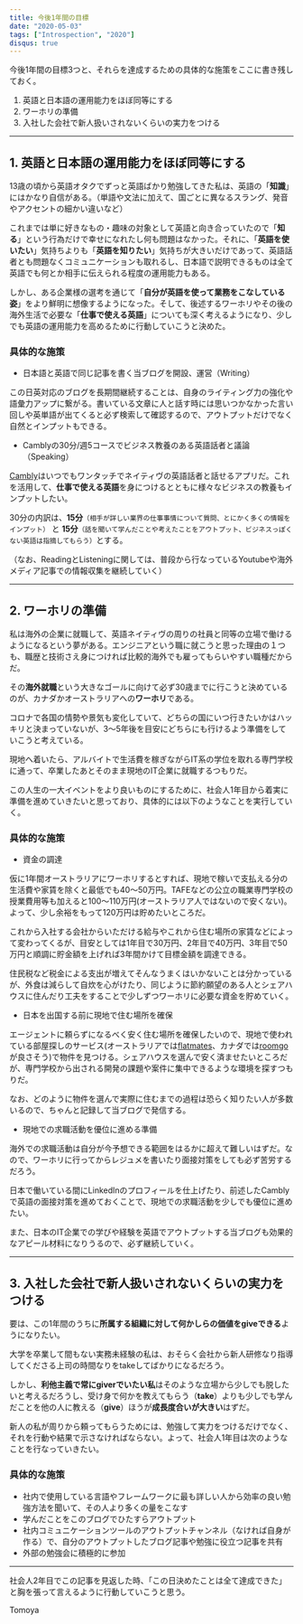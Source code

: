 ```yaml
---
title: 今後1年間の目標
date: "2020-05-03"
tags: ["Introspection", "2020"]
disqus: true
---
```


今後1年間の目標3つと、それらを達成するための具体的な施策をここに書き残しておく。

1.  英語と日本語の運用能力をほぼ同等にする
2. ワーホリの準備
3. 入社した会社で新人扱いされないくらいの実力をつける

 ---

## 1. **英語と日本語の運用能力をほぼ同等にする**

13歳の頃から英語オタクでずっと英語ばかり勉強してきた私は、英語の「**知識**」にはかなり自信がある。（単語や文法に加えて、国ごとに異なるスラング、発音やアクセントの細かい違いなど）

これまでは単に好きなもの・趣味の対象として英語と向き合っていたので「**知る**」という行為だけで幸せになれたし何も問題はなかった。それに、「**英語を使いたい**」気持ちよりも「**英語を知りたい**」気持ちが大きいだけであって、英語話者とも問題なくコミュニケーションも取れるし、日本語で説明できるものは全て英語でも何とか相手に伝えられる程度の運用能力もある。

しかし、ある企業様の選考を通じて「**自分が英語を使って業務をこなしている姿**」をより鮮明に想像するようになった。そして、後述するワーホリやその後の海外生活で必要な「**仕事で使える英語**」についても深く考えるようになり、少しでも英語の運用能力を高めるために行動していこうと決めた。

### 具体的な施策

 - 日本語と英語で同じ記事を書く当ブログを開設、運営（Writing）

この日英対応のブログを長期間継続することは、自身のライティング力の強化や語彙力アップに繋がる。書いている文章に人と話す時には思いつかなかった言い回しや英単語が出てくると必ず検索して確認するので、アウトプットだけでなく自然とインプットもできる。
 - Camblyの30分/週5コースでビジネス教養のある英語話者と議論（Speaking）

[Cambly](https://www.cambly.com/english?lang=ja&adgroupid=66912712257&campaignid=1768339142&adid=342595246528)はいつでもワンタッチでネイティヴの英語話者と話せるアプリだ。これを活用して、**仕事で使える英語**を身につけるとともに様々なビジネスの教養もインプットしたい。

30分の内訳は、**15分**`（相手が詳しい業界の仕事事情について質問、とにかく多くの情報をインプット）` と **15分**`（話を聞いて学んだことや考えたことをアウトプット、ビジネスっぽくない英語は指摘してもらう）`とする。

（なお、ReadingとListeningに関しては、普段から行なっているYoutubeや海外メディア記事での情報収集を継続していく）

---

## 2. **ワーホリの準備**
 
私は海外の企業に就職して、英語ネイティヴの周りの社員と同等の立場で働けるようになるという夢がある。エンジニアという職に就こうと思った理由の１つも、職歴と技術さえ身につければ比較的海外でも雇ってもらいやすい職種だからだ。

その**海外就職**という大きなゴールに向けて必ず30歳までに行こうと決めているのが、カナダかオーストラリアへの**ワーホリ**である。

コロナで各国の情勢や景気も変化していて、どちらの国にいつ行きたいかはハッキリと決まっていないが、3〜5年後を目安にどちらにも行けるよう準備をしていこうと考えている。

現地へ着いたら、アルバイトで生活費を稼ぎながらIT系の学位を取れる専門学校に通って、卒業したあとそのまま現地のIT企業に就職するつもりだ。

この人生の一大イベントをより良いものにするために、社会人1年目から着実に準備を進めていきたいと思っており、具体的には以下のようなことを実行していく。

### 具体的な施策
 - 資金の調達

仮に1年間オーストラリアにワーホリするとすれば、現地で稼いで支払える分の生活費や家賃を除くと最低でも40〜50万円。TAFEなどの公立の職業専門学校の授業費用等も加えると100〜110万円(オーストラリア人ではないので安くない)。よって、少し余裕をもって120万円は貯めたいところだ。

これから入社する会社からいただける給与やこれから住む場所の家賃などによって変わってくるが、目安としては1年目で30万円、2年目で40万円、3年目で50万円と順調に貯金額を上げれば3年間かけて目標金額を調達できる。

住民税など税金による支出が増えてそんなうまくはいかないことは分かっているが、外食は減らして自炊を心がけたり、同じように節約願望のある人とシェアハウスに住んだり工夫をすることで少しずつワーホリに必要な資金を貯めていく。
 
 - 日本を出国する前に現地で住む場所を確保

エージェントに頼らずになるべく安く住む場所を確保したいので、現地で使われている部屋探しのサービス(オーストラリアでは[flatmates](https://flatmates.com.au/)、カナダでは[roomgo](https://ca.roomgo.net/)が良さそう)で物件を見つける。シェアハウスを選んで安く済ませたいところだが、専門学校から出される開発の課題や案件に集中できるような環境を探すつもりだ。

なお、どのように物件を選んで実際に住むまでの過程は恐らく知りたい人が多数いるので、ちゃんと記録して当ブログで発信する。

 - 現地での求職活動を優位に進める準備

海外での求職活動は自分が今予想できる範囲をはるかに超えて難しいはずだ。なので、ワーホリに行ってからレジュメを書いたり面接対策をしても必ず苦労するだろう。

日本で働いている間にLinkedInのプロフィールを仕上げたり、前述したCamblyで英語の面接対策を進めておくことで、現地での求職活動を少しでも優位に進めたい。

また、日本のIT企業での学びや経験を英語でアウトプットする当ブログも効果的なアピール材料になりうるので、必ず継続していく。

---

## 3. **入社した会社で新人扱いされないくらいの実力をつける**

要は、この1年間のうちに**所属する組織に対して何かしらの価値をgiveできる**ようになりたい。

大学を卒業して間もない実務未経験の私は、おそらく会社から新人研修なり指導してくださる上司の時間なりをtakeしてばかりになるだろう。

しかし、**利他主義で常にgiverでいたい私**はそのような立場から少しでも脱したいと考えるだろうし、受け身で何かを教えてもらう（**take**）よりも少しでも学んだことを他の人に教える（**give**）ほうが**成長度合いが大きい**はずだ。

新人の私が周りから頼ってもらうためには、勉強して実力をつけるだけでなく、それを行動や結果で示さなければならない。よって、社会人1年目は次のようなことを行なっていきたい。

### 具体的な施策

 - 社内で使用している言語やフレームワークに最も詳しい人から効率の良い勉強方法を聞いて、その人より多くの量をこなす
 - 学んだことをこのブログでひたすらアウトプット
 - 社内コミュニケーションツールのアウトプットチャンネル（なければ自身が作る）で、自分のアウトプットしたブログ記事や勉強に役立つ記事を共有
 - 外部の勉強会に積極的に参加

 ---

社会人2年目でこの記事を見返した時、「この日決めたことは全て達成できた」と胸を張って言えるように行動していこうと思う。

Tomoya